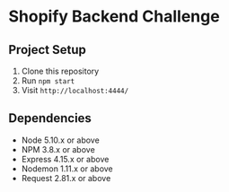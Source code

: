 # Shopify Backend Challenge



## Project Setup

1. Clone this repository
2. Run `npm start`
3. Visit `http://localhost:4444/`

## Dependencies

- Node 5.10.x or above
- NPM 3.8.x or above
- Express 4.15.x or above
- Nodemon 1.11.x or above
- Request 2.81.x or above